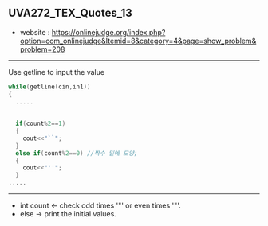 ## UVA272_TEX_Quotes_13
+ website : https://onlinejudge.org/index.php?option=com_onlinejudge&Itemid=8&category=4&page=show_problem&problem=208
------
Use getline to input the value
```c++
while(getline(cin,in1))
{
  .....
  
  
  if(count%2==1)
  {
    cout<<"``";
  }
  else if(count%2==0) //짝수 밑에 모양; 
  {
    cout<<"''";
  }
.....
```
----
+ int count <- check odd times '"' or even times '"'.
+ else -> print the initial values.
